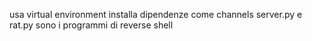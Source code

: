 usa virtual environment
installa dipendenze come channels
server.py e rat.py sono i programmi di reverse shell
